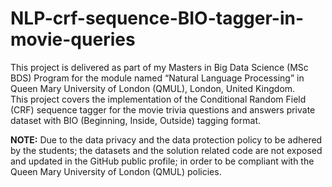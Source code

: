 # NLP-crf-sequence-BIO-tagger-in-movie-queries

This project is delivered as part of my Masters in Big Data Science (MSc BDS) Program for the module named “Natural Language Processing” in Queen Mary University of London (QMUL), London, United Kingdom.  
This project covers the implementation of the Conditional Random Field (CRF) sequence tagger for the movie trivia questions and answers private dataset with BIO (Beginning, Inside, Outside) tagging format.  

**NOTE:** Due to the data privacy and the data protection policy to be adhered by the students; the datasets and the solution related code are not exposed and updated in the GitHub public profile; in order to be compliant with the Queen Mary University of London (QMUL) policies.

